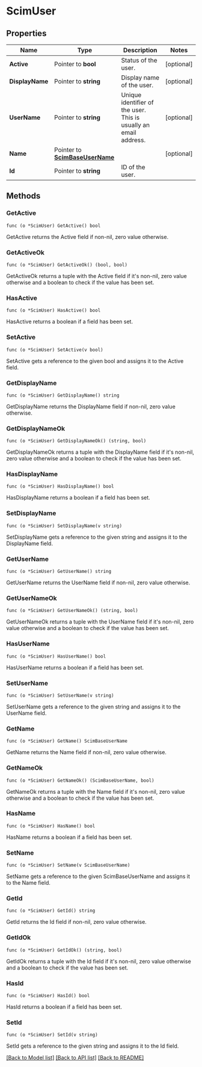 # ScimUser

## Properties

Name | Type | Description | Notes
------------ | ------------- | ------------- | -------------
**Active** | Pointer to **bool** | Status of the user. | [optional] 
**DisplayName** | Pointer to **string** | Display name of the user. | [optional] 
**UserName** | Pointer to **string** | Unique identifier of the user. This is usually an email address. | [optional] 
**Name** | Pointer to [**ScimBaseUserName**](ScimBaseUser_name.md) |  | [optional] 
**Id** | Pointer to **string** | ID of the user. | 

## Methods

### GetActive

`func (o *ScimUser) GetActive() bool`

GetActive returns the Active field if non-nil, zero value otherwise.

### GetActiveOk

`func (o *ScimUser) GetActiveOk() (bool, bool)`

GetActiveOk returns a tuple with the Active field if it's non-nil, zero value otherwise
and a boolean to check if the value has been set.

### HasActive

`func (o *ScimUser) HasActive() bool`

HasActive returns a boolean if a field has been set.

### SetActive

`func (o *ScimUser) SetActive(v bool)`

SetActive gets a reference to the given bool and assigns it to the Active field.

### GetDisplayName

`func (o *ScimUser) GetDisplayName() string`

GetDisplayName returns the DisplayName field if non-nil, zero value otherwise.

### GetDisplayNameOk

`func (o *ScimUser) GetDisplayNameOk() (string, bool)`

GetDisplayNameOk returns a tuple with the DisplayName field if it's non-nil, zero value otherwise
and a boolean to check if the value has been set.

### HasDisplayName

`func (o *ScimUser) HasDisplayName() bool`

HasDisplayName returns a boolean if a field has been set.

### SetDisplayName

`func (o *ScimUser) SetDisplayName(v string)`

SetDisplayName gets a reference to the given string and assigns it to the DisplayName field.

### GetUserName

`func (o *ScimUser) GetUserName() string`

GetUserName returns the UserName field if non-nil, zero value otherwise.

### GetUserNameOk

`func (o *ScimUser) GetUserNameOk() (string, bool)`

GetUserNameOk returns a tuple with the UserName field if it's non-nil, zero value otherwise
and a boolean to check if the value has been set.

### HasUserName

`func (o *ScimUser) HasUserName() bool`

HasUserName returns a boolean if a field has been set.

### SetUserName

`func (o *ScimUser) SetUserName(v string)`

SetUserName gets a reference to the given string and assigns it to the UserName field.

### GetName

`func (o *ScimUser) GetName() ScimBaseUserName`

GetName returns the Name field if non-nil, zero value otherwise.

### GetNameOk

`func (o *ScimUser) GetNameOk() (ScimBaseUserName, bool)`

GetNameOk returns a tuple with the Name field if it's non-nil, zero value otherwise
and a boolean to check if the value has been set.

### HasName

`func (o *ScimUser) HasName() bool`

HasName returns a boolean if a field has been set.

### SetName

`func (o *ScimUser) SetName(v ScimBaseUserName)`

SetName gets a reference to the given ScimBaseUserName and assigns it to the Name field.

### GetId

`func (o *ScimUser) GetId() string`

GetId returns the Id field if non-nil, zero value otherwise.

### GetIdOk

`func (o *ScimUser) GetIdOk() (string, bool)`

GetIdOk returns a tuple with the Id field if it's non-nil, zero value otherwise
and a boolean to check if the value has been set.

### HasId

`func (o *ScimUser) HasId() bool`

HasId returns a boolean if a field has been set.

### SetId

`func (o *ScimUser) SetId(v string)`

SetId gets a reference to the given string and assigns it to the Id field.


[[Back to Model list]](../README.md#documentation-for-models) [[Back to API list]](../README.md#documentation-for-api-endpoints) [[Back to README]](../README.md)


